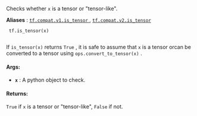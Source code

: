 Checks whether  `x`  is a tensor or "tensor-like".

**Aliases** : [ `tf.compat.v1.is_tensor` ](/api_docs/python/tf/is_tensor), [ `tf.compat.v2.is_tensor` ](/api_docs/python/tf/is_tensor)

```
 tf.is_tensor(x)
 
```

If  `is_tensor(x)`  returns  `True` , it is safe to assume that  `x`  is a tensor orcan be converted to a tensor using  `ops.convert_to_tensor(x)` .

#### Args:
- **`x`** : A python object to check.


#### Returns:
 `True`  if  `x`  is a tensor or "tensor-like",  `False`  if not.


